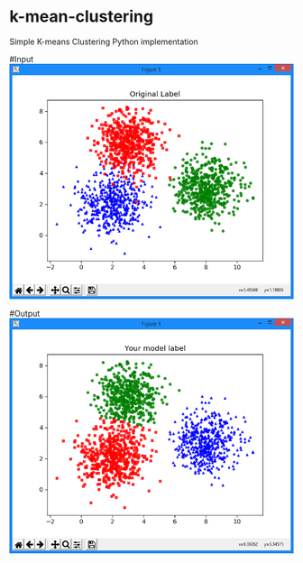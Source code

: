 # k-mean-clustering
Simple K-means Clustering Python implementation



#Input
![alt text](image/og.png)

#Output
![alt text](image/k-means.png)
